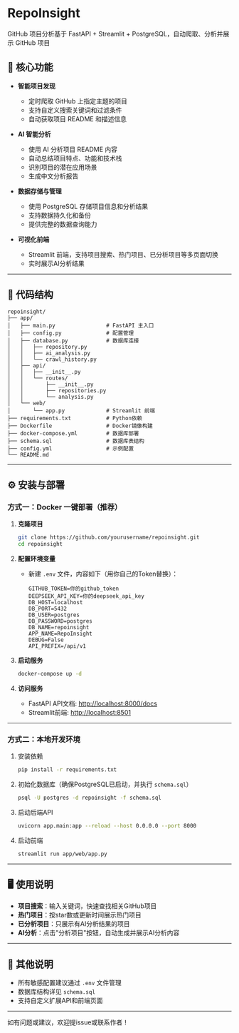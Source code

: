 # RepoInsight

GitHub 项目分析基于 FastAPI + Streamlit + PostgreSQL，自动爬取、分析并展示 GitHub 项目

## 🌟 核心功能

- **智能项目发现**
  - 定时爬取 GitHub 上指定主题的项目
  - 支持自定义搜索关键词和过滤条件
  - 自动获取项目 README 和描述信息

- **AI 智能分析**
  - 使用 AI 分析项目 README 内容
  - 自动总结项目特点、功能和技术栈
  - 识别项目的潜在应用场景
  - 生成中文分析报告

- **数据存储与管理**
  - 使用 PostgreSQL 存储项目信息和分析结果
  - 支持数据持久化和备份
  - 提供完整的数据查询能力

- **可视化前端**
  - Streamlit 前端，支持项目搜索、热门项目、已分析项目等多页面切换
  - 实时展示AI分析结果

---

## 📁 代码结构

```
repoinsight/
├── app/
│   ├── main.py                # FastAPI 主入口
│   ├── config.py              # 配置管理
│   ├── database.py            # 数据库连接
│   │   ├── repository.py
│   │   ├── ai_analysis.py
│   │   └── crawl_history.py
│   ├── api/
│   │   ├── __init__.py
│   │   └── routes/
│   │       ├── __init__.py
│   │       ├── repositories.py
│   │       └── analysis.py
│   └── web/
│       └── app.py             # Streamlit 前端
├── requirements.txt           # Python依赖
├── Dockerfile                 # Docker镜像构建
├── docker-compose.yml         # 数据库部署
├── schema.sql                 # 数据库表结构
├── config.yml                 # 示例配置
└── README.md
```

---

## ⚙️ 安装与部署

### 方式一：Docker 一键部署（推荐）

1. **克隆项目**
   ```bash
   git clone https://github.com/yourusername/repoinsight.git
   cd repoinsight
   ```

2. **配置环境变量**
   - 新建 `.env` 文件，内容如下（用你自己的Token替换）：
     ```
     GITHUB_TOKEN=你的github_token
     DEEPSEEK_API_KEY=你的deepseek_api_key
     DB_HOST=localhost
     DB_PORT=5432
     DB_USER=postgres
     DB_PASSWORD=postgres
     DB_NAME=repoinsight
     APP_NAME=RepoInsight
     DEBUG=False
     API_PREFIX=/api/v1
     ```

3. **启动服务**
   ```bash
   docker-compose up -d
   ```

4. **访问服务**
   - FastAPI API文档: [http://localhost:8000/docs](http://localhost:8000/docs)
   - Streamlit前端: [http://localhost:8501](http://localhost:8501)

---

### 方式二：本地开发环境

1. 安装依赖
   ```bash
   pip install -r requirements.txt
   ```

2. 初始化数据库（确保PostgreSQL已启动，并执行 `schema.sql`）
   ```bash
   psql -U postgres -d repoinsight -f schema.sql
   ```

3. 启动后端API
   ```bash
   uvicorn app.main:app --reload --host 0.0.0.0 --port 8000
   ```

4. 启动前端
   ```bash
   streamlit run app/web/app.py
   ```

---

## 🖥️ 使用说明

- **项目搜索**：输入关键词，快速查找相关GitHub项目
- **热门项目**：按star数或更新时间展示热门项目
- **已分析项目**：只展示有AI分析结果的项目
- **AI分析**：点击"分析项目"按钮，自动生成并展示AI分析内容

---

## 📝 其他说明

- 所有敏感配置建议通过 `.env` 文件管理
- 数据库结构详见 `schema.sql`
- 支持自定义扩展API和前端页面

---

如有问题或建议，欢迎提issue或联系作者！

